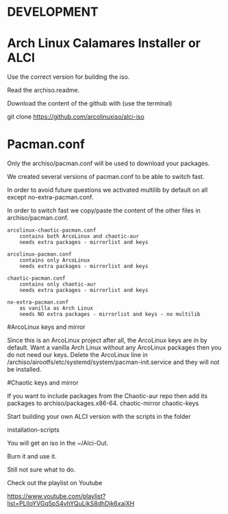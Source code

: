 # DEVELOPMENT

# Arch Linux Calamares Installer or ALCI

Use the correct version for building the iso.

Read the archiso.readme.

Download the content of the github with (use the terminal)

git clone https://github.com/arcolinuxiso/alci-iso

# Pacman.conf

Only the archiso/pacman.conf will be used to download your packages.

We created several versions of pacman.conf to be able to switch fast.

In order to avoid future questions we activated multilib by default on all except no-extra-pacman.conf.

In order to switch fast we copy/paste the content of the other files in archiso/pacman.conf.

    arcolinux-chaotic-pacman.conf
        contains both ArcoLinux and chaotic-aur
        needs extra packages - mirrorlist and keys

    arcolinux-pacman.conf
        contains only ArcoLinux
        needs extra packages - mirrorlist and keys

    chaotic-pacman.conf
        contains only chaotic-aur
        needs extra packages - mirrorlist and keys

    no-extra-pacman.conf
        as vanilla as Arch Linux
        needs NO extra packages - mirrorlist and keys - no multilib



#ArcoLinux keys and mirror

Since this is an ArcoLinux project after all, the ArcoLinux keys are in by default.
Want a vanilla Arch Linux without any ArcoLinux packages then you do not need our keys.
Delete the ArcoLinux line in /archiso/airootfs/etc/systemd/system/pacman-init.service and they will not be installed.

#Chaotic keys and mirror

If you want to include packages from the Chaotic-aur repo then add its packages to archiso/packages.x86-64.
chaotic-mirror
chaotic-keys


Start building your own ALCI version with the scripts in the folder

installation-scripts

You will get an iso in the ~/Alci-Out.

Burn it and use it.

Still not sure what to do.

Check out the playlist on Youtube

https://www.youtube.com/playlist?list=PLlloYVGq5pS4vhYQuLikS8dhDjk6xaiXH

